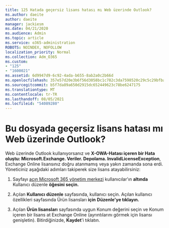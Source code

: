 ```yaml
---
title: 125 Hatada geçersiz lisans hatası mı Web üzerinde Outlook?
ms.author: daeite
author: daeite
manager: jackiesm
ms.date: 04/21/2020
ms.audience: Admin
ms.topic: article
ms.service: o365-administration
ROBOTS: NOINDEX, NOFOLLOW
localization_priority: Normal
ms.collection: Adm_O365
ms.custom:
- "125"
- "1600021"
ms.assetid: 6d9947d9-6c92-4ada-b655-8ab2a0c2b66d
ms.openlocfilehash: 357e57d20e3b6f56d3058bc1c782c3da7598520c29c5c29bfba6eec614fc5248
ms.sourcegitcommit: b5f7da89a650d2915dc652449623c78be6247175
ms.translationtype: MT
ms.contentlocale: tr-TR
ms.lasthandoff: 08/05/2021
ms.locfileid: "54089280"
---
```

# <a name="getting-an-invalid-license-error-in-outlook-on-the-web"></a>Bu dosyada geçersiz lisans hatası mı Web üzerinde Outlook?

Web üzerinde Outlook kullanıyorsanız ve  **X-OWA-Hatası içeren bir Hata oluştu: Microsoft.Exchange. Veriler. Depolama. InvalidLicenseException**, Exchange Online lisansınız doğru atanmamış veya yakın zamanda sona erdi. Yöneticiniz aşağıdaki adımları takiperek size lisans atayabilirsiniz:
  
1. Sayfayı [açın Microsoft 365 yönetim merkezi](https://portal.office.com/adminportal/home#/homepage) kullanıcılar'ın **altında** Kullanıcı düzenle **öğesini seçin.**

2. Açılan **Kullanıcı düzenle** sayfasında, kullanıcı seçin. Açılan kullanıcı özellikleri sayfasında Ürün lisansları **için** **Düzenle'ye tıklayın.**

3. Açılan **Ürün lisansları** sayfasında uygun Konum  değerini seçin ve Konum içeren bir lisans at Exchange Online (ayrıntılarını görmek için lisansı genişletin). Bitirdiğinizde, **Kaydet**'i tıklatın.
